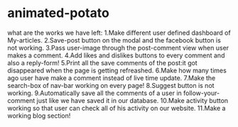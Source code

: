 # animated-potato
what are the works we have left:
  1.Make different user defined dashboard of My-articles.
  2.Save-post button on the modal and the facebook button is not working.
  3.Pass user-image through the post-comment view when user makes a comment.
  4.Add likes and dislikes buttons to every comment and also a reply-form!
  5.Print all the save comments of the post:it got disappeared when the page is getting refreashed.
  6.Make how many times ago user have make a comment instead of live time update.
  7.Make the search-box of nav-bar working on every page!
  8.Suggest button is not working.
  9.Automatically save all the comments of a user in follow-your-comment just like we have saved it in our database.
  10.Make activity button working so that user can check all of his activity on our website.
  11.Make a working blog section!
